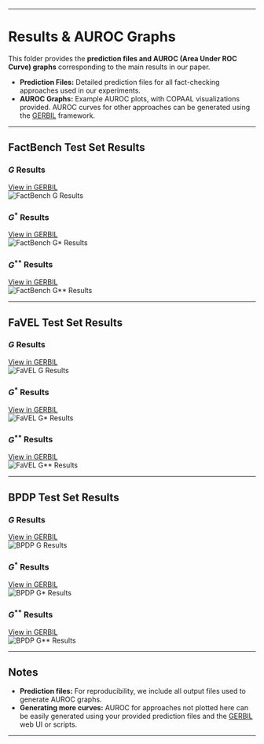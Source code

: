 
---

# Results & AUROC Graphs

This folder provides the **prediction files and AUROC (Area Under ROC Curve) graphs** corresponding to the main results in our paper.

- **Prediction Files:** Detailed prediction files for all fact-checking approaches used in our experiments.
- **AUROC Graphs:** Example AUROC plots, with COPAAL visualizations provided. AUROC curves for other approaches can be generated using the [GERBIL](https://gerbil-kbc.aksw.org/gerbil/) framework.

---

## FactBench Test Set Results

### $G$ Results
[View in GERBIL](https://gerbil-kbc.aksw.org/gerbil/experiment?id=202505150028)  
![FactBench G Results](https://github.com/user-attachments/assets/63e85151-2be2-435b-92b9-b92f0725b38d)

### $G^*$ Results
[View in GERBIL](https://gerbil-kbc.aksw.org/gerbil/experiment?id=202505150029)  
![FactBench G* Results](https://github.com/user-attachments/assets/175f83b4-373c-44af-a8e6-3fe7653e9aab)

### $G^{**}$ Results
[View in GERBIL](https://gerbil-kbc.aksw.org/gerbil/experiment?id=202505150031)  
![FactBench G** Results](https://github.com/user-attachments/assets/131e1dae-2204-4cea-a19f-76a3637775a2)

---

## FaVEL Test Set Results

### $G$ Results
[View in GERBIL](https://gerbil-kbc.aksw.org/gerbil/experiment?id=202505150047)  
![FaVEL G Results](https://github.com/user-attachments/assets/41ae3ab6-4614-4b1b-a6b2-47306ed6fa23)

### $G^*$ Results
[View in GERBIL](https://gerbil-kbc.aksw.org/gerbil/experiment?id=202505150049)  
![FaVEL G* Results](https://github.com/user-attachments/assets/c1371c9b-4b48-42a2-810a-79a1f1b10d12)

### $G^{**}$ Results
[View in GERBIL](https://gerbil-kbc.aksw.org/gerbil/experiment?id=202505150057)  
![FaVEL G** Results](https://github.com/user-attachments/assets/e962858f-3597-4d56-b547-0ae16586224d)

---

## BPDP Test Set Results

### $G$ Results
[View in GERBIL](https://gerbil-kbc.aksw.org/gerbil/experiment?id=202505150021)  
![BPDP G Results](https://github.com/user-attachments/assets/0a463d04-9262-4715-8d04-8789aa949d76)

### $G^*$ Results
[View in GERBIL](https://gerbil-kbc.aksw.org/gerbil/experiment?id=202505150036)  
![BPDP G* Results](https://github.com/user-attachments/assets/84ba06f7-498c-487a-9917-a1f6313857ce)

### $G^{**}$ Results
[View in GERBIL](https://gerbil-kbc.aksw.org/gerbil/experiment?id=202505150039)  
![BPDP G** Results](https://github.com/user-attachments/assets/8139857b-52fd-4e1c-86d1-dfdba0458098)

---

## Notes

- **Prediction files:** For reproducibility, we include all output files used to generate AUROC graphs.
- **Generating more curves:** AUROC for approaches not plotted here can be easily generated using your provided prediction files and the [GERBIL](https://gerbil-kbc.aksw.org/gerbil/) web UI or scripts.

---

